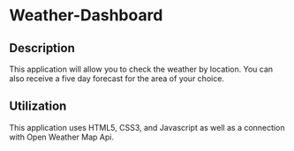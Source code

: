 # Weather-Dashboard

## Description
This application will allow you to check the weather by location. You can also receive a five day forecast for the area of your choice.

## Utilization 
This application uses HTML5, CSS3, and Javascript as well as a connection with Open Weather Map Api.


